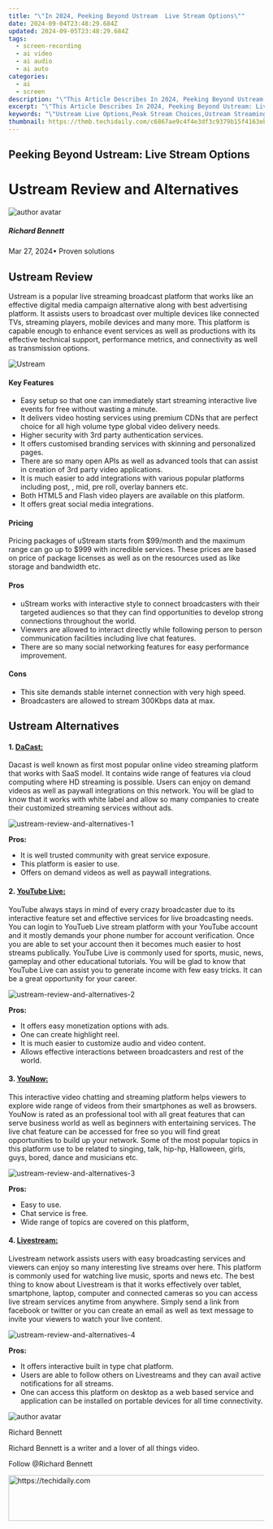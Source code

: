 ```yaml
---
title: "\"In 2024, Peeking Beyond Ustream  Live Stream Options\""
date: 2024-09-04T23:48:29.684Z
updated: 2024-09-05T23:48:29.684Z
tags: 
  - screen-recording
  - ai video
  - ai audio
  - ai auto
categories: 
  - ai
  - screen
description: "\"This Article Describes In 2024, Peeking Beyond Ustream: Live Stream Options\""
excerpt: "\"This Article Describes In 2024, Peeking Beyond Ustream: Live Stream Options\""
keywords: "\"Ustream Live Options,Peak Stream Choices,Ustream Streaming Tools,Online Live Platforms,Ustream Broadcasting,Real-Time Video Services,Stream Access Solutions\""
thumbnail: https://thmb.techidaily.com/c6867ae9c4f4e3df3c9379b15f4163ebd35319a50b7aab7a2fe4029be64b0298.jpg
---
```


## Peeking Beyond Ustream: Live Stream Options

# Ustream Review and Alternatives

![author avatar](https://images.wondershare.com/filmora/article-images/richard-bennett.jpg)

##### Richard Bennett

 Mar 27, 2024• Proven solutions

## Ustream Review

 Ustream is a popular live streaming broadcast platform that works like an effective digital media campaign alternative along with best advertising platform. It assists users to broadcast over multiple devices like connected TVs, streaming players, mobile devices and many more. This platform is capable enough to enhance event services as well as productions with its effective technical support, performance metrics, and connectivity as well as transmission options.

![Ustream ](https://images.wondershare.com/filmora/article-images/ustream.jpg)

#### Key Features

* Easy setup so that one can immediately start streaming interactive live events for free without wasting a minute.
* It delivers video hosting services using premium CDNs that are perfect choice for all high volume type global video delivery needs.
* Higher security with 3rd party authentication services.
* It offers customised branding services with skinning and personalized pages.
* There are so many open APIs as well as advanced tools that can assist in creation of 3rd party video applications.
* It is much easier to add integrations with various popular platforms including post, , mid, pre roll, overlay banners etc.
* Both HTML5 and Flash video players are available on this platform.
* It offers great social media integrations.

#### Pricing

 Pricing packages of uStream starts from $99/month and the maximum range can go up to $999 with incredible services. These prices are based on price of package licenses as well as on the resources used as like storage and bandwidth etc.

#### Pros

* uStream works with interactive style to connect broadcasters with their targeted audiences so that they can find opportunities to develop strong connections throughout the world.
* Viewers are allowed to interact directly while following person to person communication facilities including live chat features.
* There are so many social networking features for easy performance improvement.

#### Cons

* This site demands stable internet connection with very high speed.
* Broadcasters are allowed to stream 300Kbps data at max.

## Ustream Alternatives

#### 1. [DaCast:](https://www.dacast.com)

 Dacast is well known as first most popular online video streaming platform that works with SaaS model. It contains wide range of features via cloud computing where HD streaming is possible. Users can enjoy on demand videos as well as paywall integrations on this network. You will be glad to know that it works with white label and allow so many companies to create their customized streaming services without ads.

![ustream-review-and-alternatives-1](https://images.wondershare.com/filmora/article-images/ustream-review-and-alternatives-1.jpg)

**Pros:**

* It is well trusted community with great service exposure.
* This platform is easier to use.
* Offers on demand videos as well as paywall integrations.

#### 2. [YouTube Live:](https://www.youtube.com/channel/UC4R8DWoMoI7CAwX8%5FLjQHig)

 YouTube always stays in mind of every crazy broadcaster due to its interactive feature set and effective services for live broadcasting needs. You can login to YouTueb Live stream platform with your YouTube account and it mostly demands your phone number for account verification. Once you are able to set your account then it becomes much easier to host streams publically. YouTube Live is commonly used for sports, music, news, gameplay and other educational tutorials. You will be glad to know that YouTube Live can assist you to generate income with few easy tricks. It can be a great opportunity for your career.

![ustream-review-and-alternatives-2](https://images.wondershare.com/filmora/article-images/ustream-review-and-alternatives-2.jpg)

**Pros:**

* It offers easy monetization options with ads.
* One can create highlight reel.
* It is much easier to customize audio and video content.
* Allows effective interactions between broadcasters and rest of the world.

#### 3. [YouNow:](https://www.younow.com/)

 This interactive video chatting and streaming platform helps viewers to explore wide range of videos from their smartphones as well as browsers. YouNow is rated as an professional tool with all great features that can serve business world as well as beginners with entertaining services. The live chat feature can be accessed for free so you will find great opportunities to build up your network. Some of the most popular topics in this platform use to be related to singing, talk, hip-hp, Halloween, girls, guys, bored, dance and musicians etc.

![ustream-review-and-alternatives-3](https://images.wondershare.com/filmora/article-images/ustream-review-and-alternatives-3.jpg)

**Pros:**

* Easy to use.
* Chat service is free.
* Wide range of topics are covered on this platform,

#### 4. [Livestream:](https://livestream.com/)

 Livestream network assists users with easy broadcasting services and viewers can enjoy so many interesting live streams over here. This platform is commonly used for watching live music, sports and news etc. The best thing to know about Livestream is that it works effectively over tablet, smartphone, laptop, computer and connected cameras so you can access live stream services anytime from anywhere. Simply send a link from facebook or twitter or you can create an email as well as text message to invite your viewers to watch your live content.

![ustream-review-and-alternatives-4](https://images.wondershare.com/filmora/article-images/ustream-review-and-alternatives-4.jpg)

**Pros:**

* It offers interactive built in type chat platform.
* Users are able to follow others on Livestreams and they can avail active notifications for all streams.
* One can access this platform on desktop as a web based service and application can be installed on portable devices for all time connectivity.

![author avatar](https://images.wondershare.com/filmora/article-images/richard-bennett.jpg)

Richard Bennett

Richard Bennett is a writer and a lover of all things video.

Follow @Richard Bennett


<ins class="adsbygoogle"
     style="display:block"
     data-ad-format="autorelaxed"
     data-ad-client="ca-pub-7571918770474297"
     data-ad-slot="1223367746"></ins>



<ins class="adsbygoogle"
     style="display:block"
     data-ad-client="ca-pub-7571918770474297"
     data-ad-slot="8358498916"
     data-ad-format="auto"
     data-full-width-responsive="true"></ins>




<!-- affiliate ads begin -->
<a href="https://appsumo.8odi.net/c/5597632/2030381/7443" target="_top" id="2030381">
  <img src="//a.impactradius-go.com/display-ad/7443-2030381" border="0" alt="https://techidaily.com" width="728" height="90"/>
</a>
<img height="0" width="0" src="https://appsumo.8odi.net/i/5597632/2030381/7443" style="position:absolute;visibility:hidden;" border="0" />
<!-- affiliate ads end -->